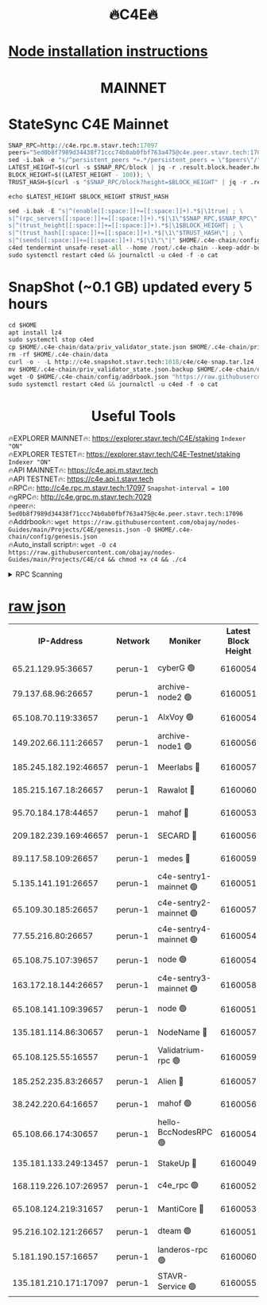 <h1 align="center"> 🔥C4E🔥</h1>

[Node installation instructions](https://github.com/obajay/nodes-Guides/tree/main/Projects/C4E)
=

<h1 align="center"> MAINNET</h1>

# StateSync C4E Mainnet
```python
SNAP_RPC=http://c4e.rpc.m.stavr.tech:17097
peers="5ed0b8f7989d34438f71ccc74b0ab0fbf763a475@c4e.peer.stavr.tech:17096"
sed -i.bak -e "s/^persistent_peers *=.*/persistent_peers = \"$peers\"/" $HOME/.c4e-chain/config/config.toml
LATEST_HEIGHT=$(curl -s $SNAP_RPC/block | jq -r .result.block.header.height); \
BLOCK_HEIGHT=$((LATEST_HEIGHT - 100)); \
TRUST_HASH=$(curl -s "$SNAP_RPC/block?height=$BLOCK_HEIGHT" | jq -r .result.block_id.hash)

echo $LATEST_HEIGHT $BLOCK_HEIGHT $TRUST_HASH

sed -i.bak -E "s|^(enable[[:space:]]+=[[:space:]]+).*$|\1true| ; \
s|^(rpc_servers[[:space:]]+=[[:space:]]+).*$|\1\"$SNAP_RPC,$SNAP_RPC\"| ; \
s|^(trust_height[[:space:]]+=[[:space:]]+).*$|\1$BLOCK_HEIGHT| ; \
s|^(trust_hash[[:space:]]+=[[:space:]]+).*$|\1\"$TRUST_HASH\"| ; \
s|^(seeds[[:space:]]+=[[:space:]]+).*$|\1\"\"|" $HOME/.c4e-chain/config/config.toml
c4ed tendermint unsafe-reset-all --home /root/.c4e-chain --keep-addr-book
sudo systemctl restart c4ed && journalctl -u c4ed -f -o cat
```
# SnapShot (~0.1 GB) updated every 5 hours
```python
cd $HOME
apt install lz4
sudo systemctl stop c4ed
cp $HOME/.c4e-chain/data/priv_validator_state.json $HOME/.c4e-chain/priv_validator_state.json.backup
rm -rf $HOME/.c4e-chain/data
curl -o - -L http://c4e.snapshot.stavr.tech:1018/c4e/c4e-snap.tar.lz4 | lz4 -c -d - | tar -x -C $HOME/.c4e-chain --strip-components 2
mv $HOME/.c4e-chain/priv_validator_state.json.backup $HOME/.c4e-chain/data/priv_validator_state.json
wget -O $HOME/.c4e-chain/config/addrbook.json "https://raw.githubusercontent.com/obajay/nodes-Guides/main/Projects/C4E/addrbook.json"
sudo systemctl restart c4ed && journalctl -u c4ed -f -o cat
```
 <h1 align="center"> Useful Tools</h1>

🔥EXPLORER MAINNET🔥:  https://explorer.stavr.tech/C4E/staking            `Indexer "ON"` \
🔥EXPLORER TESTET🔥:   https://explorer.stavr.tech/C4E-Testnet/staking     `Indexer "ON"` \
🔥API MAINNET🔥:       https://c4e.api.m.stavr.tech \
🔥API TESTNET🔥:       https://c4e.api.t.stavr.tech \
🔥RPC🔥:               http://c4e.rpc.m.stavr.tech:17097                  `Snapshot-interval = 100` \
🔥gRPC🔥:              http://c4e.grpc.m.stavr.tech:7029 \
🔥peer🔥:              `5ed0b8f7989d34438f71ccc74b0ab0fbf763a475@c4e.peer.stavr.tech:17096` \
🔥Addrbook🔥:    ```wget https://raw.githubusercontent.com/obajay/nodes-Guides/main/Projects/C4E/genesis.json -O $HOME/.c4e-chain/config/genesis.json``` \
🔥Auto_install script🔥: ```wget -O c4 https://raw.githubusercontent.com/obajay/nodes-Guides/main/Projects/C4E/c4 && chmod +x c4 && ./c4```





<details>
<summary>RPC Scanning</summary>

<h2 align="center"> We scan nodes in real time every 4 hours. And we provide the final result of RPC endpoints.
We cannot influence the operation of these nodes in any way. </h2>


```python
If Voting Power is higher than 0 --> then the Node is a validator of the network and may be subject to attack and be a potential threat to the chain.
```
```python
We marked such validators with a red symbol
```

</details>

[raw json](https://rpc-check.c4e.stavr.tech/c4e/rpc-c4e-result.json)
=



<table><tr><th>IP-Address</th><th>Network</th><th>Moniker</th><th>Latest Block Height</th><th>Earliest Block Height</th><th>Catching Up</th><th>Voting Power</th><th>Scan Time</th></tr><tr><td>65.21.129.95:36657</td><td>perun-1</td><td>cyberG 🟢</td><td>6160054</td><td>0</td><td>False</td><td>0</td><td>2023-12-05T22:05:35.708778237UTC</td></tr><tr><td>79.137.68.96:26657</td><td>perun-1</td><td>archive-node2 🟢</td><td>6160051</td><td>1</td><td>False</td><td>0</td><td>2023-12-05T22:05:18.024923330UTC</td></tr><tr><td>65.108.70.119:33657</td><td>perun-1</td><td>AlxVoy 🟢</td><td>6160054</td><td>1</td><td>False</td><td>0</td><td>2023-12-05T22:05:34.856333641UTC</td></tr><tr><td>149.202.66.111:26657</td><td>perun-1</td><td>archive-node1 🟢</td><td>6160056</td><td>1</td><td>False</td><td>0</td><td>2023-12-05T22:05:51.811282953UTC</td></tr><tr><td>185.245.182.192:46657</td><td>perun-1</td><td>Meerlabs 🔴</td><td>6160057</td><td>1051501</td><td>False</td><td>493550</td><td>2023-12-05T22:05:57.486735761UTC</td></tr><tr><td>185.215.167.18:26657</td><td>perun-1</td><td>Rawalot 🔴</td><td>6160060</td><td>1090501</td><td>False</td><td>579034</td><td>2023-12-05T22:06:09.961906677UTC</td></tr><tr><td>95.70.184.178:44657</td><td>perun-1</td><td>mahof 🔴</td><td>6160053</td><td>2342001</td><td>False</td><td>1357006</td><td>2023-12-05T22:05:34.057510043UTC</td></tr><tr><td>209.182.239.169:46657</td><td>perun-1</td><td>SECARD 🔴</td><td>6160056</td><td>2616101</td><td>False</td><td>675729</td><td>2023-12-05T22:05:49.126166252UTC</td></tr><tr><td>89.117.58.109:26657</td><td>perun-1</td><td>medes 🔴</td><td>6160059</td><td>2826001</td><td>False</td><td>471345</td><td>2023-12-05T22:06:04.695817913UTC</td></tr><tr><td>5.135.141.191:26657</td><td>perun-1</td><td>c4e-sentry1-mainnet 🟢</td><td>6160051</td><td>4267001</td><td>False</td><td>0</td><td>2023-12-05T22:05:17.360526761UTC</td></tr><tr><td>65.109.30.185:26657</td><td>perun-1</td><td>c4e-sentry2-mainnet 🟢</td><td>6160057</td><td>5186001</td><td>False</td><td>0</td><td>2023-12-05T22:05:57.137480353UTC</td></tr><tr><td>77.55.216.80:26657</td><td>perun-1</td><td>c4e-sentry4-mainnet 🟢</td><td>6160054</td><td>5187001</td><td>False</td><td>0</td><td>2023-12-05T22:05:34.495727650UTC</td></tr><tr><td>65.108.75.107:39657</td><td>perun-1</td><td>node 🟢</td><td>6160054</td><td>5198801</td><td>False</td><td>0</td><td>2023-12-05T22:05:38.143210349UTC</td></tr><tr><td>163.172.18.144:26657</td><td>perun-1</td><td>c4e-sentry3-mainnet 🟢</td><td>6160058</td><td>5286001</td><td>False</td><td>0</td><td>2023-12-05T22:05:58.179329236UTC</td></tr><tr><td>65.108.141.109:39657</td><td>perun-1</td><td>node 🟢</td><td>6160051</td><td>5303301</td><td>False</td><td>0</td><td>2023-12-05T22:05:20.529401624UTC</td></tr><tr><td>135.181.114.86:30657</td><td>perun-1</td><td>NodeName 🔴</td><td>6160057</td><td>5508301</td><td>False</td><td>333717</td><td>2023-12-05T22:05:52.205905319UTC</td></tr><tr><td>65.108.125.55:16557</td><td>perun-1</td><td>Validatrium-rpc 🟢</td><td>6160059</td><td>5551301</td><td>False</td><td>0</td><td>2023-12-05T22:06:07.103798162UTC</td></tr><tr><td>185.252.235.83:26657</td><td>perun-1</td><td>Alien 🔴</td><td>6160057</td><td>5736001</td><td>False</td><td>380508</td><td>2023-12-05T22:05:52.572359841UTC</td></tr><tr><td>38.242.220.64:16657</td><td>perun-1</td><td>mahof 🟢</td><td>6160056</td><td>5980001</td><td>False</td><td>0</td><td>2023-12-05T22:05:49.461176844UTC</td></tr><tr><td>65.108.66.174:30657</td><td>perun-1</td><td>hello-BccNodesRPC 🟢</td><td>6160054</td><td>5985401</td><td>False</td><td>0</td><td>2023-12-05T22:05:35.300211684UTC</td></tr><tr><td>135.181.133.249:13457</td><td>perun-1</td><td>StakeUp 🔴</td><td>6160049</td><td>6015001</td><td>False</td><td>1357007</td><td>2023-12-05T22:05:08.938033767UTC</td></tr><tr><td>168.119.226.107:26957</td><td>perun-1</td><td>c4e_rpc 🟢</td><td>6160052</td><td>6060052</td><td>False</td><td>0</td><td>2023-12-05T22:05:27.074113042UTC</td></tr><tr><td>65.108.124.219:31657</td><td>perun-1</td><td>MantiCore 🔴</td><td>6160053</td><td>6060053</td><td>False</td><td>837508</td><td>2023-12-05T22:05:33.659442881UTC</td></tr><tr><td>95.216.102.121:26657</td><td>perun-1</td><td>dteam 🟢</td><td>6160051</td><td>6145001</td><td>False</td><td>0</td><td>2023-12-05T22:05:17.692800086UTC</td></tr><tr><td>5.181.190.157:16657</td><td>perun-1</td><td>landeros-rpc 🟢</td><td>6160060</td><td>6154001</td><td>False</td><td>0</td><td>2023-12-05T22:06:09.629201478UTC</td></tr><tr><td>135.181.210.171:17097</td><td>perun-1</td><td>STAVR-Service 🟢</td><td>6160055</td><td>6157401</td><td>False</td><td>0</td><td>2023-12-05T22:05:40.531785575UTC</td></tr></table>
